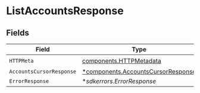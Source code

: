 # ListAccountsResponse


## Fields

| Field                                                                                   | Type                                                                                    | Required                                                                                | Description                                                                             |
| --------------------------------------------------------------------------------------- | --------------------------------------------------------------------------------------- | --------------------------------------------------------------------------------------- | --------------------------------------------------------------------------------------- |
| `HTTPMeta`                                                                              | [components.HTTPMetadata](../../models/components/httpmetadata.md)                      | :heavy_check_mark:                                                                      | N/A                                                                                     |
| `AccountsCursorResponse`                                                                | [*components.AccountsCursorResponse](../../models/components/accountscursorresponse.md) | :heavy_minus_sign:                                                                      | OK                                                                                      |
| `ErrorResponse`                                                                         | **sdkerrors.ErrorResponse*                                                              | :heavy_minus_sign:                                                                      | Not found                                                                               |